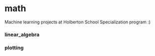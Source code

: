 # math
Machine learning projects at Holberton School Specialization program :)
### linear_algebra
### plotting